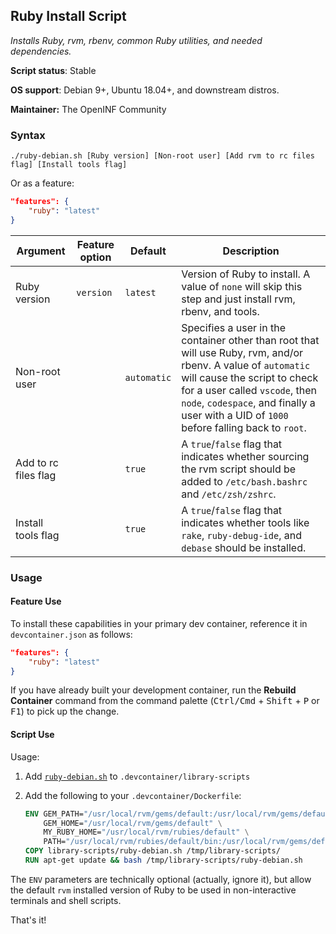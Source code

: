 ## Ruby Install Script

*Installs Ruby, rvm, rbenv, common Ruby utilities, and needed dependencies.*

**Script status**: Stable

**OS support**: Debian 9+, Ubuntu 18.04+, and downstream distros.

**Maintainer:** The OpenINF Community

### Syntax

```text
./ruby-debian.sh [Ruby version] [Non-root user] [Add rvm to rc files flag] [Install tools flag]
```

Or as a feature:

```json
"features": {
    "ruby": "latest"
}
```

| Argument             | Feature option | Default     | Description                                                                                                                                                                                                                                                                 |
|----------------------|----------------|-------------|-----------------------------------------------------------------------------------------------------------------------------------------------------------------------------------------------------------------------------------------------------------------------------|
| Ruby version         | `version`      | `latest`    | Version of Ruby to install. A value of `none` will skip this step and just install rvm, rbenv, and tools.                                                                                                                                                                   |
| Non-root user        |                | `automatic` | Specifies a user in the container other than root that will use Ruby, rvm, and/or rbenv. A value of `automatic` will cause the script to check for a user called `vscode`, then `node`, `codespace`, and finally a user with a UID of `1000` before falling back to `root`. |
| Add to rc files flag |                | `true`      | A `true`/`false` flag that indicates whether sourcing the rvm script should be added to `/etc/bash.bashrc` and `/etc/zsh/zshrc`.                                                                                                                                            |
| Install tools flag   |                | `true`      | A `true`/`false` flag that indicates whether tools like `rake`, `ruby-debug-ide`, and `debase` should be installed.                                                                                                                                                         |

### Usage

#### Feature Use

To install these capabilities in your primary dev container, reference it in `devcontainer.json` as follows:

```json
"features": {
    "ruby": "latest"
}
```

If you have already built your development container, run the **Rebuild Container** command from the command palette (<kbd>Ctrl/Cmd</kbd> + <kbd>Shift</kbd> + <kbd>P</kbd> or <kbd>F1</kbd>) to pick up the change.

#### Script Use

Usage:

1. Add [`ruby-debian.sh`](../ruby-debian.sh) to `.devcontainer/library-scripts`

2. Add the following to your `.devcontainer/Dockerfile`:

    ```Dockerfile
    ENV GEM_PATH="/usr/local/rvm/gems/default:/usr/local/rvm/gems/default@global" \
        GEM_HOME="/usr/local/rvm/gems/default" \
        MY_RUBY_HOME="/usr/local/rvm/rubies/default" \
        PATH="/usr/local/rvm/rubies/default/bin:/usr/local/rvm/gems/default@global/bin:/usr/local/rvm/rubies/default/bin:/usr/local/rvm/bin:${PATH}"
    COPY library-scripts/ruby-debian.sh /tmp/library-scripts/
    RUN apt-get update && bash /tmp/library-scripts/ruby-debian.sh
    ```

The `ENV` parameters are technically optional (actually, ignore it), but allow the default `rvm` installed version of Ruby to be used in non-interactive terminals and shell scripts.

That's it!
